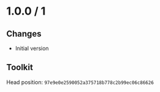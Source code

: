 # 1.0.0 / 1

## Changes

- Initial version

## Toolkit

Head position: `97e9e0e2590052a375718b778c2b99ec06c86626`
